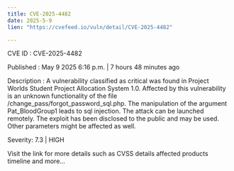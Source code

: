 ```yaml
---
title: CVE-2025-4482
date: 2025-5-9
lien: "https://cvefeed.io/vuln/detail/CVE-2025-4482"

---
```


CVE ID : CVE-2025-4482

Published :  May 9
2025
6:16 p.m. | 7 hours
48 minutes ago

Description : A vulnerability classified as critical was found in Project Worlds Student Project Allocation System 1.0. Affected by this vulnerability is an unknown functionality of the file /change_pass/forgot_password_sql.php. The manipulation of the argument Pat_BloodGroup1 leads to sql injection. The attack can be launched remotely. The exploit has been disclosed to the public and may be used. Other parameters might be affected as well.

Severity: 7.3 | HIGH

Visit the link for more details
such as CVSS details
affected products
timeline
and more...
